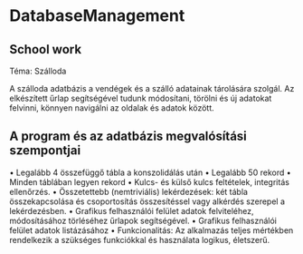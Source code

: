 # DatabaseManagement
## School work

Téma: Szálloda

A szálloda adatbázis a vendégek és a szálló adatainak tárolására szolgál. 
Az elkészített űrlap segítségével tudunk módosítani, törölni és új adatokat felvinni, könnyen navigálni az oldalak és adatok között.

## A program és az adatbázis megvalósítási szempontjai
•	Legalább 4 összefüggő tábla a konszolidálás után
•	Legalább 50 rekord 
•	Minden táblában legyen rekord
•	Kulcs- és külső kulcs feltételek, integritás ellenőrzés.
•	Összetettebb (nemtriviális) lekérdezések:
    két tábla összekapcsolása és csoportosítás összesítéssel vagy alkérdés szerepel a lekérdezésben.
•	Grafikus felhasználói felület adatok felviteléhez, módosításához törléséhez űrlapok segítségével.
•	Grafikus felhasználói felület adatok listázásához
•	Funkcionalitás:
    Az alkalmazás teljes mértékben rendelkezik a szükséges funkciókkal és használata logikus, életszerű.

